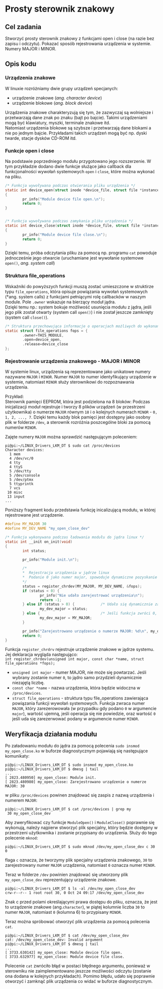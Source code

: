 # Prosty sterownik znakowy

## Cel zadania
Stworzyć prosty sterownik znakowy z funkcjami open i close (na razie bez zapisu i odczytu).
Pokazać sposób rejestrowania urządzenia w systemie.
Numery MAJOR i MINOR.



## Opis kodu

### Urządzenia znakowe
W linuxie rozróżniamy dwie grupy urządzeń specjanych:
- urządzenie znakowe (*ang. character device*)
- urządzenie blokowe (*ang. block device*)

Urządzenia znakowe charakteryzują się tym, że zazwyczaj są wolniejsze i przetwarzają dane znak po znaku (bajt po bajcie). Takimi urządzeniami mogą być klawiatury, myszki, terminale znakowe itd.  
Natomiast urządzenia blokowe są szybsze i przetwarzają dane blokami a nie po jednym bajcie. Przykładami takich urządzeń mogą być np. dyski twarde, stacje dysków CD-ROM itd. 






### Funkcje open i close

Na podstawie poprzedniego modułu przygotowano jego rozszerzenie. W tym przykładzie dodano dwie funkcje służące jako callback dla funkcjonalności wywołań systemowych `open` i `close`, które można wykonać na pliku.

```C
/* Funkcja wywoływana podczas otwierania pliku urządzenia */
static int device_open(struct inode *device_file, struct file *instance)
{
        pr_info("Module device file open.\n");
        return 0;
}


/* Funkcja wywoływana podczas zamykania pliku urządzenia */
static int device_close(struct inode *device_file, struct file *instance)
{
        pr_info("Module device file close.\n");
        return 0;
}
```

Dzięki temu, próba odczytania pliku za pomocą np. programu `cat` powoduje jednocześnie jego otwarcie (uruchamiane jest wywołanie systemowe `open()`, *ang. system call*)






### Struktura file_operations
Wskaźniki do powyższych funkcji muszą zostać umieszczone w struktirze typu `file_operations`, która opisuje powiązania wywołań systemowych (*ang. system calls) z funkcjami pełniącymi rolę callbacków w naszym module.
Pole `.owner` wskazuje na bierzący moduł jądra.    
Dzięki temu np.: system bokuje możliwość usunięcia modułu z jądra, jeśli jego plik został otwarty (system call `open()`) i nie został jeszcze zamknięty (system call `close()`).

```C
/* Struktura przechowująca informacje o operacjach możliwych do wykonania na pliku urządzenia */
static struct file_operations fops = {
        .owner=THIS_MODULE,
        .open=device_open,
        .release=device_close
};
```




### Rejestrowanie urządzenia znakowego - MAJOR i MINOR

W systemie linux, urządzenia są reprezentowane jako unikatowe numery nazywane `MAJOR` i `MINOR`.
Numer `MAJOR` to numer identyfikujący urządzenie w systemie, natomiast `MINOR` służy sterownikowi do rozpoznawania urządzenia.   

Przykład:   
Sterownik pamięci EEPROM, która jest podzielona na 8 bloków:
Podczas inicjalizacji moduł rejestruje i tworzy 8 plików urządzeń (w przestrzeni użytkownika) o numerze `MAJOR` równym `18` i o kolejnych numerach `MINOR` - `0, 1, 2, ..., 7`. Dzięki temu każdy blok pamięci jest dostępny jako osobny plik w folderze `/dev`, a sterownik rozróżnia poszcególne bloki za pomocą numerów `MINOR`.

Zajęte numery `MAJOR` można sprawdzić następującym poleceniem:

```console
pi@pi:~/LINUX_Drivers_LKM_DT $ sudo cat /proc/devices
Character devices:
  1 mem
  4 /dev/vc/0
  4 tty
  4 ttyS
  5 /dev/tty
  5 /dev/console
  5 /dev/ptmx
  5 ttyprintk
  7 vcs
 10 misc
 13 input
...
```

Poniższy fragment kodu przedstawia funkcję inicalizującą modułu, w której rejestrowane jest urządzenie.

```C
#define MY_MAJOR 30
#define MY_DEV_NAME "my_open_close_dev"

/* Funkcja wykonywana podczas ładowania modułu do jądra linux */
static int __init on_init(void)
{
        int status;

        pr_info("Module init.\n");

        /* 
        *  Rejestracja urządzenia w jądrze linux
        *  Podanie 0 jako numer major, spowoduje dynamiczne pozyskanie tego numeru, wtedy funkcja go zwróci
        */
        status = register_chrdev(MY_MAJOR, MY_DEV_NAME, &fops);
        if (status < 0) {
                pr_info("Nie udało zarejestrować urządzenia\n");
                return -1;
        } else if (status > 0) {            /* Udało się dynamicznie zarejestrować urządzenie*/
                my_dev_major = status;
        } else {                            /* Jeśli funkcja zwróci 0, to udało się zarejestrować urządzenie pod podanym numerem*/
                my_dev_major = MY_MAJOR;
        }

        pr_info("Zarejestrowano urządzenie o numerze MAJOR: %d\n", my_dev_major);
        return 0;
}
```



Funkcja `register_chrdrv` rejestruje urządzenie znakowe w jądrze systemu. Jej deklaracja wygląda następująco:   
`int register_chrdev(unsigned int major, const char *name, struct file_operations *fops);`   
  
- `unsigned int major` - numer MAJOR, nie może się powtarzać. Jeśli wybrany zostanie numer `0`, to jądro samo przydzieli dynamicznie niezajętą liczbę.
- `const char *name` - nazwa urządzenia, która będzie widoczna w `/proc/devices`.
- `struct file_operations` - struktura typu file_operations zawierająca powiązania funkcji wywołań systemowych.
Funkcja zwraca numer `MAJOR`, który zarezerowowała (w przypadku gdy podano `0` w argumencie `major`), wartość ujemną, jeśli operacja się nie powiedzie, oraz wartość `0` jeśli uda się zarezerwować podany w argumencie numer `MINOR`.






## Weryfikacja działania modułu

Po załadowaniu modułu do jądra za pomocą polecenia `sudo insmod my_open_close.ko` w buforze diagnostycznym pojawiają się następujące komunikaty:

```console
pi@pi:~/LINUX_Drivers_LKM_DT $ sudo insmod my_open_close.ko 
pi@pi:~/LINUX_Drivers_LKM_DT $ dmesg | tail
...
[ 2823.480950] my_open_close: Module init.
[ 2823.480980] my_open_close: Zarejestrowano urządzenie o numerze MAJOR: 30
```

w pliku `/proc/devices` powinen znajdować się zaspis z nazwą urządzenia i numerem `MAJOR`:

```console
pi@pi:~/LINUX_Drivers_LKM_DT $ cat /proc/devices | grep my
 30 my_open_close_dev
 ```

Aby zweryfikować czy funkcje `ModuleOpen()` i `ModuleClose()` poprawnie się wykonują, należy najpierw stworzyć plik specjalny, który będzie dostępny w przestrzeni użytkownika i zostanie przypisany do urządzenia. Służy do tego polecenie `mknod`:

```console
pi@pi:~/LINUX_Drivers_LKM_DT $ sudo mknod /dev/my_open_close_dev c 30 0
```
flaga `c` oznacza, że tworzymy plik specjalny urządzenia znakowego, `30` to zarejestrowany numer `MAJOR` urządzenia, natomiast `0` oznacza numer `MINOR`.

Teraz w folderze `/dev` powinien znajdować się utworzony plik `my_open_close_dev` reprezentujący urządzenie znakowe.

```console
pi@pi:~/LINUX_Drivers_LKM_DT $ ls -al /dev/my_open_close_dev 
crw-r--r-- 1 root root 30, 0 Oct 24 09:17 /dev/my_open_close_dev
```

Znak c przed polami określającymi prawa dostępu do pliku, oznacza, że jest to urządzenie znakowe (ang.`character`), w piątej kolumnie liczba `30` to numer `MAJOR`, natomiast `0` (kolumna 6) to przypisany `MINOR`. 

Teraz można spróbować otworzyć plik urządzenia za pomocą polecenia `cat`.

```console
pi@pi:~/LINUX_Drivers_LKM_DT $ cat /dev/my_open_close_dev 
cat: /dev/my_open_close_dev: Invalid argument
pi@pi:~/LINUX_Drivers_LKM_DT $ dmesg | tail
...
[ 3733.630142] my_open_close: Module device file open.
[ 3733.632977] my_open_close: Module device file close.
```

Polecenie `cat` zwróciło błąd w postaci błędnego argumentu, ponieważ w sterowniku nie zaimplementowano jeszcze możliwości odczytu (zostanie ona dodana w kolejnych przykładach). Pomimo błędu, udało się poprawnie otworzyć i zamknąć plik urządzenia co widać w buforze diagnostycznym.







